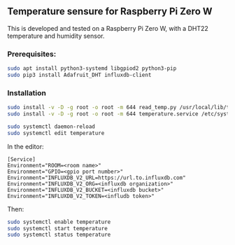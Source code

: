 ## Temperature sensure for Raspberry Pi Zero W

This is developed and tested on a Raspberry Pi Zero W, with a DHT22 temperature and humidity sensor.

### Prerequisites:

```sh
sudo apt install python3-systemd libgpiod2 python3-pip
sudo pip3 install Adafruit_DHT influxdb-client
```

### Installation

```sh
sudo install -v -D -g root -o root -m 644 read_temp.py /usr/local/lib/temperature/
sudo install -v -D -g root -o root -m 644 temperature.service /etc/systemd/system/

sudo systemctl daemon-reload
sudo systemctl edit temperature
```

In the editor:

```
[Service]
Environment="ROOM=<room name>"
Environment="GPIO=<gpio port number>"
Environment="INFLUXDB_V2_URL=https://url.to.influxdb.com"
Environment="INFLUXDB_V2_ORG=<influxdb organization>"
Environment="INFLUXDB_V2_BUCKET=<influxdb bucket>"
Environment="INFLUXDB_V2_TOKEN=<infludb token>"

```

Then:

```sh
sudo systemctl enable temperature
sudo systemctl start temperature
sudo systemctl status temperature
```

